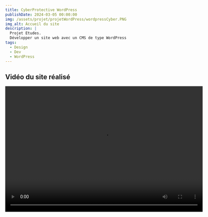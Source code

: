 ```yaml
---
title: CyberProtective WordPress
publishDate: 2024-03-05 00:00:00
img: /assets/projet/projetWordPress/wordpressCyber.PNG
img_alt: Accueil du site
description: |
  Projet Etudes.
  Développer un site web avec un CMS de type WordPress
tags:
  - Design
  - Dev
  - WordPress
---
```

## Vidéo du site réalisé

<video width="630" height="400" controls>
  <source src="/public/assets/projet/projetWordPress/Se%20connecter%20‹%20CyberProtective%20—%20WordPress%20—%20Mozilla%20Firefox%202024-03-05%2011-36-59.mp4" type="video/mp4">
</video>
